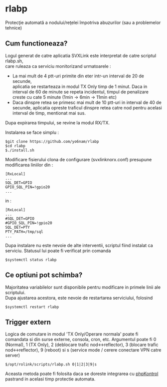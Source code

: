 # rlabp
Protecţie automată a nodului/reţelei împotriva abuzurilor (sau a problemelor tehnice)

## Cum functioneaza?
Logul generat de catre aplicatia SVXLink este interpretat de catre scriptul rlabp.sh,\
care ruleaza ca serviciu monitorizand urmatoarele :  
- La mai mult de 4 ptt-uri primite din eter intr-un interval de 20 de secunde,  
aplicatia se restarteaza in modul TX Only timp de 1 minut. Daca in interval de 60 de minute se repeta incidentul, timpul de penalizare creste cu cate 5 minute (1min -> 6min -> 11min etc)  
- Daca dinspre retea se primesc mai mult de 10 ptt-uri in interval de 40 de secunde, aplicatia opreste traficul dinspre retea catre nod pentru acelasi interval de timp, mentionat mai sus.

Dupa expirarea timpului, se revine la modul RX/TX.
  
Instalarea se face simplu :
~~~ \
$git clone https://github.com/yo6nam/rlabp  
$cd rlabp  
$./install.sh  
~~~
  
Modificare fisierului clona de configurare (svxlinknorx.conf) presupune modificarea liniilor din : 
~~~ \
[RxLocal]
...  
SQL_DET=GPIO  
GPIO_SQL_PIN=!gpio20  
...  
~~~
  
in :
~~~ \
[RxLocal]
...  
#SQL_DET=GPIO  
#GPIO_SQL_PIN=!gpio20  
SQL_DET=PTY  
PTY_PATH=/tmp/sql  
...  
~~~
  
Dupa instalare nu este nevoie de alte interventii, scriptul fiind instalat ca serviciu. Statusul lui poate fi verificat prin comanda
~~~
$systemctl status rlabp
~~~

## Ce optiuni pot schimba?
Majoritatea variabilelor sunt disponibile pentru modificare in primele linii ale scriptului.\
Dupa ajustarea acestora, este nevoie de restartarea serviciului, folosind 
~~~
$systemctl restart rlabp
~~~

## Trigger extern
Logica de comutare in modul 'TX Only/Operare normala' poate fi comandata si din surse externe, consola, cron, etc.
Argumentul poate fi 0 (Normal), 1 (TX Only), 2 (deblocare trafic nod<->reflector), 3 (blocare trafic nod<->reflector), 9 (reboot) si s (service mode / cerere conectare VPN catre server)
~~~
$/opt/rolink/scripts/rlabp.sh 0|1|2|3|9|s
~~~
Aceasta metoda poate fi folosita daca se doreste integrarea cu [phpKontrol](https://github.com/yo6nam/phpKontrol) pastrand in acelasi timp protectie automata.
